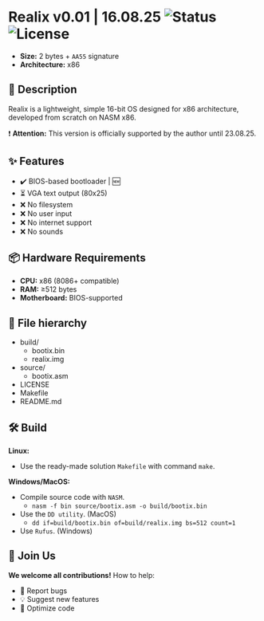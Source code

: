 # Realix v0.01 | 16.08.25 ![Status](https://img.shields.io/badge/status-outdate-yellow) ![License](https://img.shields.io/github/license/NightFox-YT/Realix)
- **Size:** 2 bytes + `AA55` signature
- **Architecture:** x86

## 📌 Description
Realix is a lightweight, simple 16-bit OS designed for x86 architecture, developed from scratch on NASM x86.

❗ **Attention:** This version is officially supported by the author until 23.08.25.

## ✨ Features
- ✔️ BIOS-based bootloader | 🆕
- ⏳ VGA text output (80x25)
- ❌ No filesystem
- ❌ No user input
- ❌ No internet support
- ❌ No sounds

## 📦 Hardware Requirements
- **CPU:** x86 (8086+ compatible)
- **RAM:** ≥512 bytes
- **Motherboard:** BIOS-supported

## 📂 File hierarchy
- build/
  - bootix.bin
  - realix.img
- source/
  - bootix.asm
- LICENSE
- Makefile
- README.md

## 🛠 Build
**Linux:**
  - Use the ready-made solution `Makefile` with command `make`. <br/>

**Windows/MacOS:**
  - Compile source code with `NASM`.
    - `nasm -f bin source/bootix.asm -o build/bootix.bin`
  - Use the `DD utility`. (MacOS)
    - `dd if=build/bootix.bin of=build/realix.img bs=512 count=1`
  - Use `Rufus`. (Windows)

## 🙌 Join Us
**We welcome all contributions!** How to help:
- 🐞 Report bugs
- 💡 Suggest new features
- 🔧 Optimize code